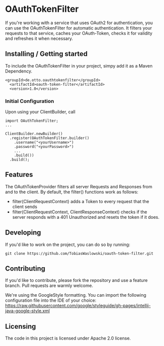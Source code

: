 # OAuthTokenFilter

If you're working with a service that uses OAuth2 for authentication, 
you can use the OAuthTokenFilter for automatic authentication.
It filters your requests to that service, caches your OAuth-Token, 
checks it for validity and refreshes it when necessary. 

## Installing / Getting started

To include the OAuthTokenFilter in your project, simpy add it as a Maven Dependency. 

```shell
<groupId>de.otto.oauthtokenfilter</groupId>
  <artifactId>oauth-token-filter</artifactId>
  <version>1.0</version>
  ```

### Initial Configuration

Upon using your ClientBuilder, call 
```shell
import OAuthTokenFilter;
...

ClientBuilder.newBuilder()
  .register(OAuthTokenFilter.builder()
    .username("<yourUsername>")
    .password("<yourPassword>")
    ...
    .build())
  .build();
```

## Features

The OAuthTokenProvider filters all server Requests and Responses from and to the client.
By default, the filter() functions work as follows:
* filter(ClientRequestContext) adds a Token to every request that the client sends
* filter(ClientRequestContext, ClientResponseContext) checks if the server responds with a 
  401 Unauthorized and resets the token if it does.

## Developing

If you'd like to work on the project, you can do so by running: 

```shell
git clone https://github.com/TobiasWaslowski/oauth-token-filter.git
```

## Contributing

If you'd like to contribute, please fork the repository and use a feature
branch. Pull requests are warmly welcome.

We're using the GoogleStyle formatting. You can import the following configuration file
into the IDE of your choice:
https://raw.githubusercontent.com/google/styleguide/gh-pages/intellij-java-google-style.xml

## Licensing

The code in this project is licensed under Apache 2.0 license.

